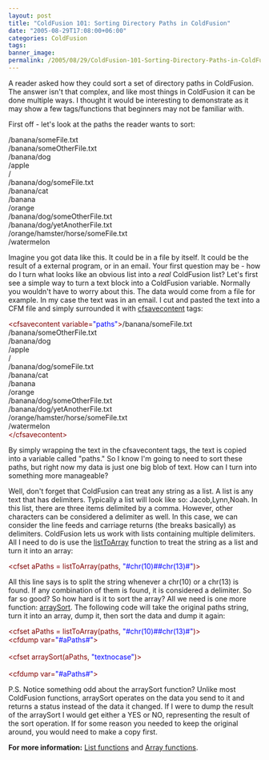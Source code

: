 ```yaml
---
layout: post
title: "ColdFusion 101: Sorting Directory Paths in ColdFusion"
date: "2005-08-29T17:08:00+06:00"
categories: ColdFusion 
tags: 
banner_image: 
permalink: /2005/08/29/ColdFusion-101-Sorting-Directory-Paths-in-ColdFusion
---
```


A reader asked how they could sort a set of directory paths in ColdFusion. The answer isn't that complex, and like most things in ColdFusion it can be done multiple ways. I thought it would be interesting to demonstrate as it may show a few tags/functions that beginners may not be familiar with. 

First off - let's look at the paths the reader wants to sort:

<div class="code">/banana/someFile.txt<br>
/banana/someOtherFile.txt<br>
/banana/dog<br>
/apple<br>
/<br>
/banana/dog/someFile.txt<br>
/banana/cat<br>
/banana<br>
/orange<br>
/banana/dog/someOtherFile.txt<br>
/banana/dog/yetAnotherFile.txt<br>
/orange/hamster/horse/someFile.txt<br>
/watermelon</div>

Imagine you got data like this. It could be in a file by itself. It could be the result of a external program, or in an email. Your first question may be - how do I turn what looks like an obvious list into a <i>real</i> ColdFusion list? Let's first see a simple way to turn a text block into a ColdFusion variable. Normally you wouldn't have to worry about this. The data would come from a file for example. In my case the text was in an email. I cut and pasted the text into a CFM file and simply surrounded it with <a href="http://livedocs.macromedia.com/coldfusion/7/htmldocs/00000327.htm">cfsavecontent</a> tags:

<div class="code"><FONT COLOR=MAROON>&lt;cfsavecontent variable=<FONT COLOR=BLUE>"paths"</FONT>&gt;</FONT>/banana/someFile.txt<br>
/banana/someOtherFile.txt<br>
/banana/dog<br>
/apple<br>
/<br>
/banana/dog/someFile.txt<br>
/banana/cat<br>
/banana<br>
/orange<br>
/banana/dog/someOtherFile.txt<br>
/banana/dog/yetAnotherFile.txt<br>
/orange/hamster/horse/someFile.txt<br>
/watermelon<br>
<FONT COLOR=MAROON>&lt;/cfsavecontent&gt;</FONT></div>

By simply wrapping the text in the cfsavecontent tags, the text is copied into a variable called "paths." So I know I'm going to need to sort these paths, but right now my data is just one big blob of text. How can I turn into something more manageable? 

Well, don't forget that ColdFusion can treat any string as a list. A list is any text that has delimiters. Typically a list will look like so: Jacob,Lynn,Noah. In this list, there are three items delimited by a comma. However, other characters can be considered a delimiter as well. In this case, we can consider the line feeds and carriage returns (the breaks basically) as delimiters. ColdFusion lets us work with lists containing multiple delimiters. All I need to do is use the <a href="http://livedocs.macromedia.com/coldfusion/7/htmldocs/00000564.htm">listToArray</a> function to treat the string as a list and turn it into an array:

<div class="code"><FONT COLOR=MAROON>&lt;cfset aPaths = listToArray(paths, <FONT COLOR=BLUE>"#chr(<FONT COLOR=BLUE>10</FONT>)##chr(<FONT COLOR=BLUE>13</FONT>)#"</FONT>)&gt;</FONT></div>

All this line says is to split the string whenever a chr(10) or a chr(13) is found. If any combination of them is found, it is considered a delimiter. So far so good? So how hard is it to sort the array? All we need is one more function: <a href="http://livedocs.macromedia.com/coldfusion/7/htmldocs/00000394.htm">arraySort</a>. The following code will take the original paths string, turn it into an array, dump it, then sort the data and dump it again:

<div class="code"><FONT COLOR=MAROON>&lt;cfset aPaths = listToArray(paths, <FONT COLOR=BLUE>"#chr(<FONT COLOR=BLUE>10</FONT>)##chr(<FONT COLOR=BLUE>13</FONT>)#"</FONT>)&gt;</FONT><br>
<FONT COLOR=MAROON>&lt;cfdump var=<FONT COLOR=BLUE>"#aPaths#"</FONT>&gt;</FONT><br>
<br>
<FONT COLOR=MAROON>&lt;cfset arraySort(aPaths, <FONT COLOR=BLUE>"textnocase"</FONT>)&gt;</FONT><br>
<br>
<FONT COLOR=MAROON>&lt;cfdump var=<FONT COLOR=BLUE>"#aPaths#"</FONT>&gt;</FONT></div>

P.S. Notice something odd about the arraySort function? Unlike most ColdFusion functions, arraySort operates on the data you send to it and returns a status instead of the data it changed. If I were to dump the result of the arraySort I would get either a YES or NO, representing the result of the sort operation. If for some reason you needed to keep the original around, you would need to make a copy first. 

<b>For more information:</b> <a href="http://livedocs.macromedia.com/coldfusion/7/htmldocs/00000364.htm">List functions</a> and <a href="http://livedocs.macromedia.com/coldfusion/7/htmldocs/00000355.htm">Array functions</a>.